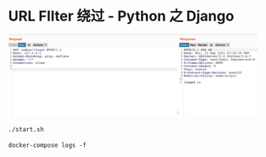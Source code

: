 # URL FIlter 绕过 - Python 之 Django


![](static/1.jpg)

```
./start.sh

docker-compose logs -f 
```

